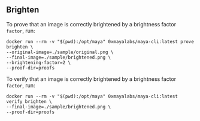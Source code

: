 ## Brighten

To prove that an image is correctly brightened by a brightness factor `factor`, run:
```shell
docker run --rm -v "$(pwd):/opt/maya" 0xmayalabs/maya-cli:latest prove brighten \
--original-image=./sample/original.png \
--final-image=./sample/brightened.png \
--brightening-factor=2 \
--proof-dir=proofs
```

To verify that an image is correctly brightened by a brightness factor `factor`, run:
```shell
docker run --rm -v "$(pwd):/opt/maya" 0xmayalabs/maya-cli:latest verify brighten \
--final-image=./sample/brightened.png \
--proof-dir=proofs
```